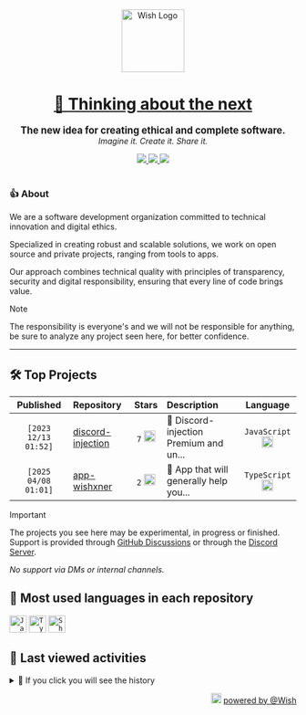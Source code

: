 <div align="center">
  <picture>
    <source srcset="https://cxn.vercel.app/imgs/logo/wish/wish-light.png" media="(prefers-color-scheme: dark)"/>
    <img src="https://cxn.vercel.app/imgs/logo/wish/wish-dark.png" alt="Wish Logo" height="110" loading="lazy" />
  </picture>

  <h1>
    <a href="https://github.com/wishware">
      💉 Thinking about the next
    </a>
  </h1>
</div>

<p align="center">
  <strong style="font-size: 1.2em;">The new idea for creating ethical and complete software.</strong><br/>
  <em>Imagine it. Create it. Share it.</em>
</p>

<div align="center">
  <a aria-label="Discord" href="https://discord.gg/A6Vu7gYE">
    <img src="https://img.shields.io/discord/903684797560397915?color=%23e3aef0&logo=discord&style=flat-square&logoColor=fff&label=Chat">
  </a>
  <a aria-label="Followers" href="https://github.com/orgs/wishware">
    <img src="https://img.shields.io/github/followers/wishware?color=%23e3aef0&logo=github&style=flat-square&logoColor=fff&label=Follow">
  </a>
  <a aria-label="Github Community" href="https://github.com/orgs/wishware/discussions">
    <img src="https://img.shields.io/badge/Community-Discussions-%23e3aef0?logo=github&style=flat-square&logoColor=fff">
  </a>
</div>
<br/>

### 👍 About

We are a software development organization committed to technical innovation and digital ethics.

Specialized in creating robust and scalable solutions, we work on open source and private projects, ranging from tools to apps. 

Our approach combines technical quality with principles of transparency, security and digital responsibility, ensuring that every line of code brings value.

> [!NOTE]  
> 
> The responsibility is everyone's and we will not be responsible for anything, be sure to analyze any project seen here, for better confidence. 

---

## 🛠 Top Projects

<!--repository:start-->
|            Published            | Repository                                                         |                                                                        Stars                                                                        | Description                            |                                                           Language                                                           |
| :-----------------------------: | :----------------------------------------------------------------- | :-------------------------------------------------------------------------------------------------------------------------------------------------: | :------------------------------------- | :--------------------------------------------------------------------------------------------------------------------------: |
| <code>[2023 12/13 01:52]</code> | [discord-injection](https://github.com/wishware/discord-injection) | <code>7</code> <img src="https://github.com/user-attachments/assets/320cf792-938e-491f-b54c-62b7c653ce31" alt="Star icon" height="20" width="20" /> | 💉 Discord-injection Premium and un... | <code>JavaScript</code> <img src="https://skillicons.dev/icons?i=javascript" alt="JavaScript icon" height="20" width="20" /> |
| <code>[2025 04/08 01:01]</code> | [app-wishxner](https://github.com/wishware/app-wishxner)           | <code>2</code> <img src="https://github.com/user-attachments/assets/320cf792-938e-491f-b54c-62b7c653ce31" alt="Star icon" height="20" width="20" /> | 📡 App that will generally help you... | <code>TypeScript</code> <img src="https://skillicons.dev/icons?i=typescript" alt="TypeScript icon" height="20" width="20" /> |
<!-- Last update: 2025-05-30T18:31:51.942Z -->
<!--repository:end-->

> [!IMPORTANT]  
>
> The projects you see here may be experimental, in progress or finished. 
> Support is provided through [GitHub Discussions](https://github.com/orgs/wishware/discussions/categories/general) or through the [Discord Server](https://discord.gg/A6Vu7gYE).
>
> *No support via DMs or internal channels.*  

## 📌 Most used languages in each repository

<!--languages:start-->
<code><img src="https://skillicons.dev/icons?i=javascript" alt="JavaScript icon" height="30" width="30" /></code>
<code><img src="https://skillicons.dev/icons?i=typescript" alt="TypeScript icon" height="30" width="30" /></code>
<code><img src="https://github.com/user-attachments/assets/76a9fd72-22ac-46f0-a3bd-d2a7dc1119f9" alt="Shell icon unknown" height="30" width="30" /></code>
<!-- Last update: 2025-05-30T18:31:53.034Z -->
<!--languages:end-->

## 📌 Last viewed activities

<!--activity:start-->
<details><summary>🎯 If you click you will see the history</summary>

`[2025 05/29 22:56]` 📝 Made `2` commits in [k4itrun/billoneta.xyz](https://github.com/k4itrun/billoneta.xyz)<br/>
`[2025 05/29 22:25]` 📝 Made `1` commit in [k4itrun/6889.fun](https://github.com/k4itrun/6889.fun)<br/>
`[2025 05/29 22:13]` ❌ Deleted `v1.0.0` from [k4itrun/next-portfolio](https://github.com/k4itrun/next-portfolio)<br/>
`[2025 05/29 22:13]` 📝 Made `1` commit in [k4itrun/next-portfolio](https://github.com/k4itrun/next-portfolio)<br/>
`[2025 05/29 21:56]` ❌ Deleted `v1.0.1` from [k4itrun/next-portfolio](https://github.com/k4itrun/next-portfolio)<br/>
`[2025 05/29 21:56]` ❌ Deleted `v1.0.2` from [k4itrun/next-portfolio](https://github.com/k4itrun/next-portfolio)<br/>
`[2025 05/29 21:52]` 📝 Made `2` commits in [billoneta/kitsune](https://github.com/billoneta/kitsune)<br/>
`[2025 05/29 21:52]` 🎉 Merged PR [`#36`](https://github.com/billoneta/kitsune/pull/36 'chore(deps): update dependency @next/eslint-plugin-next to v15.3.3') in [billoneta/kitsune](https://github.com/billoneta/kitsune)<br/>
`[2025 05/29 15:38]` 📝 Made `3` commits in [k4itrun/hackercam](https://github.com/k4itrun/hackercam)<br/>
`[2025 05/29 15:31]` 🗣 Commented on [`#4`](https://github.com/k4itrun/hackercam/issues/4 'Unable to run the bash script   (My OS : BackBox)') in [k4itrun/hackercam](https://github.com/k4itrun/hackercam)<br/>
`[2025 05/29 15:31]` 📝 Made `2` commits in [k4itrun/hackercam](https://github.com/k4itrun/hackercam)<br/>
`[2025 05/29 14:10]` ❗️ Closed issue [`#4`](https://github.com/k4itrun/hackercam/issues/4 'Unable to run the bash script   (My OS : BackBox)') in [k4itrun/hackercam](https://github.com/k4itrun/hackercam)<br/>
`[2025 05/28 03:03]` 📝 Made `1` commit in [k4itrun/erisphisher](https://github.com/k4itrun/erisphisher)<br/>
`[2025 05/28 03:03]` 📝 Made `1` commit in [k4itrun/hackercam](https://github.com/k4itrun/hackercam)<br/>
`[2025 05/28 03:02]` 📝 Made `1` commit in [k4itrun/vbs-injector](https://github.com/k4itrun/vbs-injector)

</details>
<!-- Last update: 2025-05-30T18:31:52.388Z -->
<!--activity:end-->

<p align="right">
  <picture>
    <source srcset="https://cxn.vercel.app/imgs/logo/wish/wish-light.png" media="(prefers-color-scheme: dark)"/>
    <img src="https://cxn.vercel.app/imgs/logo/wish/wish-dark.png" alt="Wish Logo" width="18" loading="lazy"/>
  </picture>
  <a href="https://github.com/wishware">powered by @Wish</a>
</p>